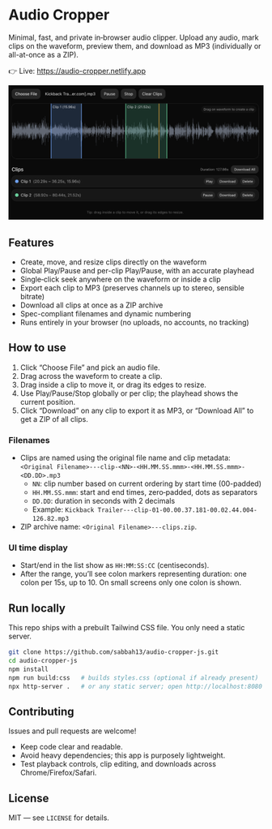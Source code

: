 # Audio Cropper

Minimal, fast, and private in‑browser audio clipper. Upload any audio, mark clips on the waveform, preview them, and download as MP3 (individually or all-at-once as a ZIP).

👉 Live: https://audio-cropper.netlify.app

![Preview of Audio Cropper](assets/preview.png)

## Features
- Create, move, and resize clips directly on the waveform
- Global Play/Pause and per-clip Play/Pause, with an accurate playhead
- Single‑click seek anywhere on the waveform or inside a clip
- Export each clip to MP3 (preserves channels up to stereo, sensible bitrate)
- Download all clips at once as a ZIP archive
 - Spec-compliant filenames and dynamic numbering
- Runs entirely in your browser (no uploads, no accounts, no tracking)

## How to use
1. Click “Choose File” and pick an audio file.
2. Drag across the waveform to create a clip.
3. Drag inside a clip to move it, or drag its edges to resize.
4. Use Play/Pause/Stop globally or per clip; the playhead shows the current position.
5. Click “Download” on any clip to export it as MP3, or “Download All” to get a ZIP of all clips.

### Filenames
- Clips are named using the original file name and clip metadata:
  `<Original Filename>---clip-<NN>-<HH.MM.SS.mmm>-<HH.MM.SS.mmm>-<DD.DD>.mp3`
  - `NN`: clip number based on current ordering by start time (00-padded)
  - `HH.MM.SS.mmm`: start and end times, zero‑padded, dots as separators
  - `DD.DD`: duration in seconds with 2 decimals
  - Example: `Kickback Trailer---clip-01-00.00.37.181-00.02.44.004-126.82.mp3`
- ZIP archive name: `<Original Filename>---clips.zip`.

### UI time display
- Start/end in the list show as `HH:MM:SS:CC` (centiseconds).
- After the range, you’ll see colon markers representing duration: one colon per 15s, up to 10. On small screens only one colon is shown.

## Run locally
This repo ships with a prebuilt Tailwind CSS file. You only need a static server.

```bash
git clone https://github.com/sabbah13/audio-cropper-js.git
cd audio-cropper-js
npm install
npm run build:css   # builds styles.css (optional if already present)
npx http-server .   # or any static server; open http://localhost:8080
```

## Contributing
Issues and pull requests are welcome!
- Keep code clear and readable.
- Avoid heavy dependencies; this app is purposely lightweight.
- Test playback controls, clip editing, and downloads across Chrome/Firefox/Safari.

## License
MIT — see `LICENSE` for details.


